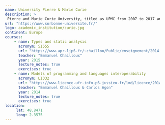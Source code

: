 ```yaml
---
name: University Pierre & Marie Curie
description: >
 Pierre and Marie Curie University, titled as UPMC from 2007 to 2017 and also known as Paris 6, was a public research university in Paris, France, from 1971 to 2017. The university was located on the Jussieu Campus in the Latin Quarter of the 5th arrondissement of Paris, France. 
url: "https://www.sorbonne-universite.fr/"
logo: academic_institution/curie.jpg
continent: Europe
courses:
    - name: Types and static analysis 
      acronym: 5I555
      url: "https://www-apr.lip6.fr/~chaillou/Public/enseignement/2014-2015/tas/"
      teacher: "Emmanuel Chailloux"
      year: 2015
      lecture_notes: true
      exercises: true
    - name: Models of programming and languages interoperability 
      acronym: LI332
      url: "https://www-licence.ufr-info-p6.jussieu.fr/lmd/licence/2014/ue/LI332-2014oct/"
      teacher: "Emmanuel Chailloux & Carlos Agon"
      year: 2014
      lecture_notes: true
      exercises: true
location:
     lat: 48.8471
     long: 2.3575
---
```



